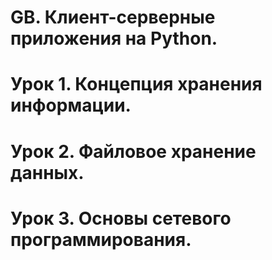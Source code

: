 # GB. Клиент-серверные приложения на Python.

# Урок 1. Концепция хранения информации.

# Урок 2. Файловое хранение данных.

# Урок 3. Основы сетевого программирования.